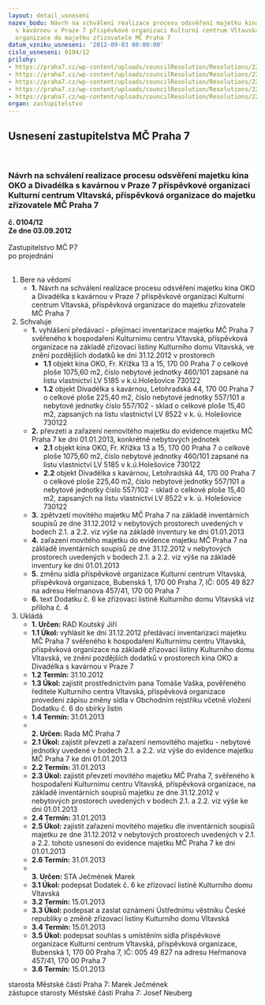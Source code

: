 ```yaml
---
layout: detail_usneseni
nazev_bodu: Návrh na schválení realizace procesu odsvěření majetku kina OKO a Divadélka
  s kavárnou v Praze 7 příspěvkové organizaci Kulturní centrum Vltavská, příspěvková
  organizace do majetku zřizovatele MČ Praha 7
datum_vzniku_usneseni: '2012-09-03 00:00:00'
cislo_usneseni: 0104/12
prilohy:
- https://praha7.cz/wp-content/uploads/councilResolution/Resolutions/22090/4-12-usnesen%c3%ad_rm%c4%8d_%c4%8d._0604_12-r_z_%c4%8d.44,_ze_dne_21.08.2012_-_odsv%c4%9b%c5%99en%c3%ad_oko.doc
- https://praha7.cz/wp-content/uploads/councilResolution/Resolutions/22090/4-12-usnesen%c3%ad_zm%c4%8d_%c4%8d._0008_12-z_z_%c4%8d._1_ze_dne_27.02.2012.doc
- https://praha7.cz/wp-content/uploads/councilResolution/Resolutions/22090/4-12-usnesen%c3%ad_rm%c4%8d_%c4%8d._0455_12-r_z_%c4%8d._33_ze_dne_12.06.2012.doc
- https://praha7.cz/wp-content/uploads/councilResolution/Resolutions/22090/4-12-dodatek_c_6_ke_zrizovaci_listine_kd_vltavska.doc
- https://praha7.cz/wp-content/uploads/councilResolution/Resolutions/22090/4-12-ozn%c3%a1men%c3%ad_-_%c3%bast%c5%99edn%c3%ad_v%c4%9bstn%c3%adk.doc
organ: zastupitelstvo
---
```

<div id="ucUsn_pList" class="usn">
	<span><h2>Usnesení zastupitelstva MČ Praha 7 </h2>
<br></span><div class="standBody">
<span><h3>Návrh na schválení realizace procesu odsvěření majetku kina OKO a Divadélka s kavárnou v Praze 7 příspěvkové organizaci Kulturní centrum Vltavská, příspěvková organizace do majetku zřizovatele MČ Praha 7</h3></span><div class="center">
		<strong>č. 0104/12</strong><br>
	</div>
<div class="center">
		<strong>Ze dne 03.09.2012</strong><br><br>
	</div>Zastupitelstvo MČ P7<br> po projednání<br><br><ol>
<li>Bere na vědomí<ul><li>
<strong>1.</strong> Návrh na schválení realizace procesu odsvěření majetku kina OKO a Divadélka s kavárnou v Praze 7 příspěvkové organizaci Kulturní centrum Vltavská, příspěvková organizace do majetku zřizovatele MČ Praha 7</li></ul>
</li>
<li>Schvaluje<ul>
<li>
<strong>1.</strong> vyhlášení předávací - přejímací inventarizace majetku MČ Praha 7 svěřeného  k hospodaření Kulturnímu centru Vltavská, příspěvková organizace na základě zřizovací listiny Kulturního domu Vltavská, ve znění pozdějších dodatků ke dni 31.12.2012 v prostorech<ul>
<li>
<strong>1.1</strong> objekt kina OKO, Fr. Křížka 13 a 15, 170 00 Praha 7 o celkové ploše 1075,60 m2, číslo nebytové jednotky 460/101 zapsané na listu vlastnictví LV 5185 v k.ú.Holešovice 730122</li>
<li>
<strong>1.2</strong> objekt Divadélka s kavárnou, Letohradská 44, 170 00 Praha 7 o celkové ploše 225,40 m2, číslo nebytové jednotky 557/101 a nebytové jednotky číslo 557/102 - sklad o celkové ploše 15,40 m2, zapsaných na listu vlastnictví LV 8522 v k. ú. Holešovice 730122</li>
</ul>
</li>
<li>
<strong>2.</strong> převzetí a zařazení nemovitého majetku do evidence majetku MČ Praha 7 ke dni 01.01.2013, konkrétně nebytových jednotek<ul>
<li>
<strong>2.1</strong> objekt kina OKO, Fr. Křížka 13 a 15, 170 00 Praha 7 o celkové ploše 1075,60 m2, číslo nebytové jednotky 460/101 zapsané na listu vlastnictví LV 5185 v k.ú.Holešovice 730122</li>
<li>
<strong>2.2</strong> objekt Divadélka s kavárnou, Letohradská 44, 170 00 Praha 7 o celkové ploše 225,40 m2, číslo nebytové jednotky 557/101 a nebytové jednotky číslo 557/102 - sklad o celkové ploše 15,40 m2, zapsaných na listu vlastnictví LV 8522 v k. ú. Holešovice 730122</li>
</ul>
</li>
<li>
<strong>3.</strong> zpětvzetí movitého majetku MČ Praha 7 na základě inventárních soupisů ze dne 31.12.2012 v nebytových prostorech uvedených v bodech 2.1. a 2.2. viz výše na základě inventury ke dni 01.01.2013</li>
<li>
<strong>4.</strong> zařazení movitého majetku do evidence majetku MČ Praha 7 na základě inventárních soupisů ze dne 31.12.2012 v nebytových prostorech uvedených v bodech 2.1. a 2.2. viz výše na základě inventury ke dni 01.01.2013</li>
<li>
<strong>5.</strong> změnu sídla příspěvkové organizace Kulturní centrum Vltavská, příspěvková organizace, Bubenská 1, 170 00 Praha 7, IČ: 005 49 827 na adresu Heřmanova 457/41, 170 00 Praha 7</li>
<li>
<strong>6.</strong> text Dodatku č. 6 ke zřizovací listině Kulturního domu Vltavská viz příloha č. 4</li>
</ul>
</li>
<li>Ukládá<ul>
<li>
<strong>1. Určen: </strong>RAD Koutský Jiří</li>
<li>
<strong>1.1 Úkol: </strong>vyhlásit ke dni 31.12.2012 předávací inventarizaci majetku MČ Praha 7 svěřeného k hospodaření Kulturnímu centru Vltavská, příspěvková organizace na základě zřizovací listiny Kulturního domu Vltavská, ve znění pozdějších dodatků v prostorech  kina OKO a Divadélka s kavárnou v  Praze 7</li>
<li>
<strong>1.2 Termín: </strong>31.10.2012</li>
<li>
<strong>1.3 Úkol: </strong>zajistit prostřednictvím pana Tomáše Vaška, pověřeného ředitele Kulturního centra Vltavská, příspěvková organizace provedení zápisu změny sídla  v Obchodním rejstříku včetně vložení Dodatku č. 6 do sbírky listin</li>
<li>
<strong>1.4 Termín: </strong>31.01.2013</li>
<li>
<strong><br>2. Určen: </strong>Rada MČ Praha 7</li>
<li>
<strong>2.1 Úkol: </strong>zajistit převzetí a zařazení nemovitého majetku - nebytové jednotky uvedené v bodech 2.1. a 2.2. viz výše do evidence majetku MČ Praha 7 ke dni 01.01.2013</li>
<li>
<strong>2.2 Termín: </strong>31.01.2013</li>
<li>
<strong>2.3 Úkol: </strong>zajistit převzetí movitého majetku MČ Praha 7, svěřeného k hospodaření Kulturnímu centru Vltavská, příspěvková organizace, na základě inventárních soupisů majetku ze dne 31.12.2012 v nebytových prostorech uvedených v bodech 2.1. a 2.2. viz výše ke dni 01.01.2013</li>
<li>
<strong>2.4 Termín: </strong>31.01.2013</li>
<li>
<strong>2.5 Úkol: </strong>zajistit zařazení  movitého majetku dle inventárních soupisů  majetku ze dne 31.12.2012 v nebytových prostorech uvedených  v 2.1. a 2.2. tohoto usnesení do evidence majetku MČ Praha 7  ke dni 01.01.2013</li>
<li>
<strong>2.6 Termín: </strong>31.01.2013</li>
<li>
<strong><br>3. Určen: </strong>STA Ječmének Marek</li>
<li>
<strong>3.1 Úkol: </strong>podepsat Dodatek č. 6 ke zřizovací listině Kulturního domu Vltavská</li>
<li>
<strong>3.2 Termín: </strong>15.01.2013</li>
<li>
<strong>3.3 Úkol: </strong>podepsat  a zaslat oznámení Ústřednímu věstníku České republiky o změně zřizovací listiny Kulturního domu Vltavská</li>
<li>
<strong>3.4 Termín: </strong>15.01.2013</li>
<li>
<strong>3.5 Úkol: </strong>podepsat souhlas s umístěním sídla příspěvkové organizace Kulturní centrum Vltavská, příspěvková organizace, Bubenská 1, 170 00 Praha 7,  IČ: 005 49 827 na adresu Heřmanova 457/41, 170 00 Praha 7 </li>
<li>
<strong>3.6 Termín: </strong>15.01.2013</li>
</ul>
</li>
</ol>starosta Městské části Praha 7: Marek Ječmének<br>zástupce starosty Městské části Praha 7: Josef Neuberg
</div>
</div>